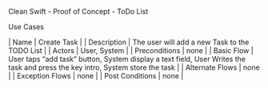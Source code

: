 Clean Swift - Proof of Concept - ToDo List

Use Cases

| Name | Create Task |
| Description | The user will add a new Task to the TODO List | 
| Actors | User, System |
| Preconditions | none | 
| Basic Flow | User taps “add task” button, System display a text field, User Writes the task and press the key intro, System store the task |
| Alternate Flows | none | 
| Exception Flows | none |
| Post Conditions | none |
